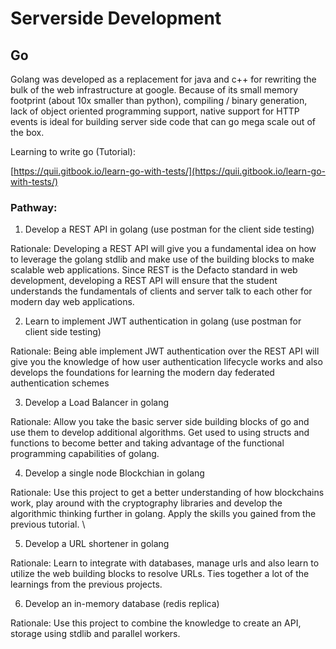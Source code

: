 # Serverside Development

## Go

Golang was developed as a replacement for java and c++ for rewriting the bulk of the web infrastructure at google. Because of its small memory footprint (about 10x smaller than python), compiling / binary generation, lack of object oriented programming support, native support for HTTP events is ideal for building server side code that can go mega scale out of the box.

Learning to write go (Tutorial):

[https://quii.gitbook.io/learn-go-with-tests/](https://quii.gitbook.io/learn-go-with-tests/)

### Pathway:

1. Develop a REST API in golang (use postman for the client side testing)

Rationale: Developing a REST API will give you a fundamental idea on how to leverage the golang stdlib and make use of the building blocks to make scalable web applications. Since REST is the Defacto standard in web development, developing a REST API will ensure that the student understands the fundamentals of clients and server talk to each other for modern day web applications.

2. Learn to implement JWT authentication in golang (use postman for client side testing)

Rationale: Being able implement JWT authentication over the REST API will give you the knowledge of how user authentication lifecycle works and also develops the foundations for learning the modern day federated authentication schemes

3. Develop a Load Balancer in golang

Rationale: Allow you take the basic server side building blocks of go and use them to develop additional algorithms. Get used to using structs and functions to become better and taking advantage of the functional programming capabilities of golang.

4. Develop a single node Blockchian in golang

Rationale: Use this project to get a better understanding of how blockchains work, play around with the cryptography libraries and develop the algorithmic thinking further in golang. Apply the skills you gained from the previous tutorial. \\

5. Develop a URL shortener in golang

Rationale: Learn to integrate with databases, manage urls and also learn to utilize the web building blocks to resolve URLs. Ties together a lot of the learnings from the previous projects.

6. Develop an in-memory database (redis replica)

Rationale: Use this project to combine the knowledge to create an API, storage using stdlib and parallel workers.
